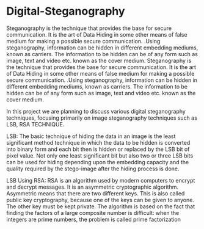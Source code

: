 # Digital-Steganography
Steganography is the technique that provides the base for secure communication. It is the art of Data Hiding in some other means of false medium for making a possible secure communication. .Using steganography, information can be hidden in different embedding mediums, known as carriers. The information to be hidden can be of any form such as image, text and video etc. known as the cover medium. Steganography is the technique that provides the base for secure communication. It is the art of Data Hiding in some other means of false medium for making a possible secure communication. .Using steganography, information can be hidden in different embedding mediums, known as carriers. The information to be hidden can be of any form such as image, text and video etc. known as the cover medium.

In this project we are planning to discuss various digital steganography techniques, focusing primarily on image steganography techniques such as LSB, RSA TECHNIQUE.

LSB:
The basic technique of hiding the data in an image is the least significant method technique in which the data to be hidden is converted into binary form and each bit then is hidden or replaced by the LSB bit of pixel value. Not only one least significant bit but also two or three LSB bits can be used for hiding depending upon the embedding capacity and the quality required by the stego-image after the hiding process is done.

LSB Using RSA:
RSA is an algorithm used by modern computers to encrypt and decrypt messages. It is an asymmetric cryptographic algorithm. Asymmetric means that there are two different keys. This is also called public key cryptography, because one of the keys can be given to anyone. The other key must be kept private. The algorithm is based on the fact that finding the factors of a large composite number is difficult: when the integers are prime numbers, the problem is called prime factorization
